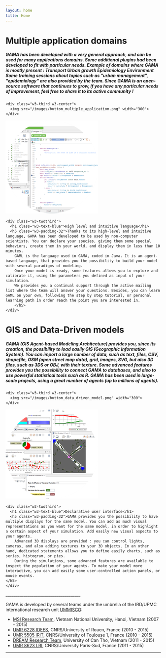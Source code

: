 ```yaml
---
layout: home
title: Home
---
```

<div class="w3-row-padding w3-padding-64 w3-container">
  <div class="w3-content">
    <div class="w3-twothird">
      <h1 class="w3-text-blue">Multiple application domains</h1>
      <h5 class="w3-padding-32">
       GAMA has been developed with a very general approach, and can be used for many applications domains. Some additional plugins had been developed to fit with particular needs.
        Example of domains where GAMA is mostly present :
        Transport
        Urban growth
        Epidemiology
        Environment
        Some training sessions about topics such as "urban management", "epidemiology" are also provided by the team. Since GAMA is an open-source software that continues to grow, if you have any particular needs of improvement, feel free to share it to its active community !
      </h5>
    </div>

    <div class="w3-third w3-center">
      <img src="/images/button_multiple_application.png" width="300">
    </div>
  </div>
</div>

<!-- Second Grid -->
<div class="w3-row-padding w3-white w3-padding-64 w3-container">
  <div class="w3-content">
    <div class="w3-third w3-center">
      <img src="/images/button_high_level_language.png" width="300">
    </div>

    <div class="w3-twothird">
      <h1 class="w3-text-blue">High level and intuitive language</h1>
      <h5 class="w3-padding-32">Thanks to its high-level and intuitive language, GAMA has been developed to be used by non-computer scientists. You can declare your species, giving them some special behaviors, create them in your world, and display them in less than 10 minutes.
        GAML is the language used in GAMA, coded in Java. It is an agent-based language, that provides you the possibility to build your model with several paradigms of modeling. 
        Once your model is ready, some features allows you to explore and calibrate it, using the parameters you defined as input of your simulation.
        We provides you a continual support through the active mailing list where the team will answer your questions. Besides, you can learn GAML on your own, following the step by step tutorial, or personal learning path in order reach the point you are interested in.
        </h5>
    </div>
  </div>
</div>
<div class="w3-row-padding w3-padding-64 w3-container">
  <div class="w3-content">
    <div class="w3-twothird">
      <h1 class="w3-text-blue">GIS and Data-Driven models</h1>
      <h5 class="w3-padding-32">
            GAMA (GIS Agent-based Modeling Architecture) provides you, since its creation, the possibility to load easily GIS (Geographic Information System).
            You can import a large number of data, such as text, files, CSV, shapefile, OSM (open street map data), grid, images, SVG, but also 3D files, such as 3DS or OBJ, with their texture.
            Some advanced features provides you the possibility to connect GAMA to databases, and also to use powerful statistical tools such as R.
            GAMA has been used in large-scale projects, using a great number of agents (up to millions of agents).
       </h5>
    </div>

    <div class="w3-third w3-center">
      <img src="/images/button_data_driven_model.png" width="300">
    </div>
  </div>
</div>

<!-- Second Grid -->
<div class="w3-row-padding w3-white w3-padding-64 w3-container">
  <div class="w3-content">
    <div class="w3-third w3-center">
      <img src="/images/button_declarative_UI.png" width="300">
    </div>

    <div class="w3-twothird">
      <h1 class="w3-text-blue">Declarative user interface</h1>
      <h5 class="w3-padding-32">GAMA provides you the possibility to have multiple displays for the same model. You can add as much visual representations as you want for the same model, in order to highlight a certain aspect of your simulation. Add easily new visual aspects to your agents.
        Advanced 3D displays are provided : you can control lights, cameras, and also adding textures to your 3D objects. In an other hand, dedicated statements allows you to define easily charts, such as series, histogram, or pies.
        During the simulations, some advanced features are available to inspect the population of your agents. To make your model more interactive, you can add easily some user-controlled action panels, or mouse events.
    </h5>
    </div>
  </div>
</div>
______________________________________


GAMA is developed by several teams under the umbrella of the IRD/UPMC international research unit [UMMISCO](http://www.ummisco.ird.fr/):

* [MSI Research Team](http://www.ifi.auf.org/site/content/view/35/46/lang,french/), Vietnam National University, Hanoi, Vietnam (2007 - 2015)
* [UMR 6228 IDEES](http://www.umr-idees.fr), CNRS/University of Rouen, France (2010 - 2015)
* [UMR 5505 IRIT](http://www.irit.fr), CNRS/University of Toulouse 1, France (2010 - 2015)
* [DREAM Research Team](http://www.cit.ctu.edu.vn), University of Can Tho, Vietnam (2011 - 2015)
* [UMR 8623 LRI](http://www.lri.fr), CNRS/University Paris-Sud, France (2011 - 2015)

---

